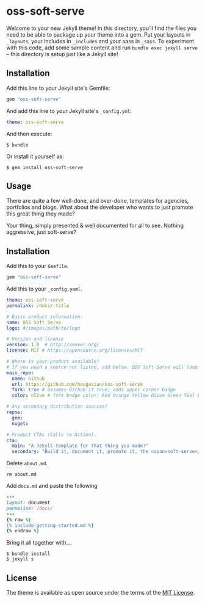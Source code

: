# oss-soft-serve

Welcome to your new Jekyll theme! In this directory, you'll find the files you need to be able to package up your theme into a gem. Put your layouts in `_layouts`, your includes in `_includes` and your sass in `_sass`. To experiment with this code, add some sample content and run `bundle exec jekyll serve` – this directory is setup just like a Jekyll site!

## Installation

Add this line to your Jekyll site's Gemfile:

```ruby
gem "oss-soft-serve"
```

And add this line to your Jekyll site's `_config.yml`:

```yaml
theme: oss-soft-serve
```

And then execute:

    $ bundle

Or install it yourself as:

    $ gem install oss-soft-serve

## Usage


There are quite a few well-done, and over-done, templates for agencies, portfolios and blogs. What about the developer who wants to just promote this great thing they made?

Your thing, simply presented & well documented for all to see. Nothing aggressive, just soft-serve?

## Installation

Add this to your `Gemfile`.

```ruby
gem "oss-soft-serve"
```

Add this to your `_config.yaml`.

```yaml
theme: oss-soft-serve
permalink: /docs/:title

# Basic product information.
name: OSS Soft Serve
logo: #/images/path/to/logo

# Version and license
version: 1.0  # http://semver.org/
license: MIT # https://opensource.org/licenses/MIT

# Where is your product available?
# If you need a source not listed, add below. OSS Soft-Serve will loop.
main_repo:
  name: Github
  url: https://github.com/hougasian/oss-soft-serve
  fork: true # assumes Github if true; adds upper corner badge
  color: olive # fork badge color: Red Orange Yellow Olive Green Teal Blue Violet Purple Pink Brown Grey Black

# Any secondary distribution sources?
repos:
  gem:
  nuget:

# Product CTAs (Calls to Action).
cta:
  main: "A Jekyll template for that thing you made!"
  secondary: "Build it, document it, promote it, the <span>soft-serve</span> way."
```

Delete `about.md`.
```
rm about.md
```

Add `docs.md` and paste the following

```ruby
---
layout: document
permalink: /docs/
---
{% raw %}  
{% include getting-started.md %}
{% endraw %}
```

Bring it all together with...

```
$ bundle install
$ jekyll s
```

## License

The theme is available as open source under the terms of the [MIT License](http://opensource.org/licenses/MIT).
